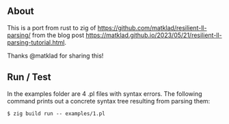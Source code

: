 ## About

This is a port from rust to zig of https://github.com/matklad/resilient-ll-parsing/ from the blog post https://matklad.github.io/2023/05/21/resilient-ll-parsing-tutorial.html.

Thanks @matklad for sharing this!

## Run / Test
In the examples folder are 4 .pl files with syntax errors.  The following command prints out a concrete syntax tree resulting from parsing them:
```console
$ zig build run -- examples/1.pl
```
